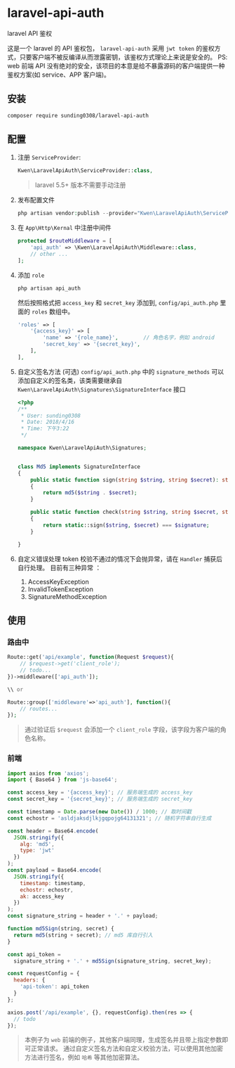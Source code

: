 # laravel-api-auth

laravel API 鉴权

这是一个 laravel 的 API 鉴权包， `laravel-api-auth` 采用 `jwt token` 的鉴权方式，只要客户端不被反编译从而泄露密钥，该鉴权方式理论上来说是安全的。
PS: web 前端 API 没有绝对的安全，该项目的本意是给不暴露源码的客户端提供一种鉴权方案(如 service、APP 客户端)。

## 安装

```bash
composer require sunding0308/laravel-api-auth
```

## 配置

1. 注册 `ServiceProvider`:

   ```php
   Kwen\LaravelApiAuth\ServiceProvider::class,
   ```

   > laravel 5.5+ 版本不需要手动注册

2. 发布配置文件

   ```php
   php artisan vendor:publish --provider="Kwen\LaravelApiAuth\ServiceProvider"
   ```

3. 在 `App\Http\Kernal` 中注册中间件

   ```php
   protected $routeMiddleware = [
       'api_auth' => \Kwen\LaravelApiAuth\Middleware::class,
       // other ...
   ];
   ```

4. 添加 `role`

   ```php
   php artisan api_auth
   ```

   然后按照格式把 `access_key` 和 `secret_key` 添加到, `config/api_auth.php` 里面的 `roles` 数组中。

   ```php
   'roles' => [
       '{access_key}' => [
           'name' => '{role_name}',        // 角色名字，例如 android
           'secret_key' => '{secret_key}',
       ],
   ],
   ```

5. 自定义签名方法 (可选)
   `config/api_auth.php` 中的 `signature_methods` 可以添加自定义的签名类，该类需要继承自 `Kwen\LaravelApiAuth\Signatures\SignatureInterface` 接口
   ```php
   <?php
   /**
    * User: sunding0308
    * Date: 2018/4/16
    * Time: 下午3:22
    */

   namespace Kwen\LaravelApiAuth\Signatures;


   class Md5 implements SignatureInterface
   {
       public static function sign(string $string, string $secret): string
       {
           return md5($string . $secret);
       }

       public static function check(string $string, string $secret, string $signature): bool
       {
           return static::sign($string, $secret) === $signature;
       }

   }
   ```
6. 自定义错误处理
   token 校验不通过的情况下会抛异常，请在 `Handler` 捕获后自行处理。
   目前有三种异常 ：
   1. AccessKeyException
   2. InvalidTokenException
   3. SignatureMethodException

## 使用

### 路由中

```php
Route::get('api/example', function(Request $request){
    // $request->get('client_role');
    // todo...
})->middleware(['api_auth']);

\\ or

Route::group(['middleware'=>'api_auth'], function(){
    // routes...
});
```

> 通过验证后 `$request` 会添加一个 `client_role` 字段，该字段为客户端的角色名称。

### 前端

```javascript
import axios from 'axios';
import { Base64 } from 'js-base64';

const access_key = '{access_key}'; // 服务端生成的 access_key
const secret_key = '{secret_key}'; // 服务端生成的 secret_key

const timestamp = Date.parse(new Date()) / 1000; // 取时间戳
const echostr = 'asldjaksdjlkjgqpojg64131321'; // 随机字符串自行生成

const header = Base64.encode(
  JSON.stringify({
    alg: 'md5',
    type: 'jwt'
  })
);
const payload = Base64.encode(
  JSON.stringify({
    timestamp: timestamp,
    echostr: echostr,
    ak: access_key
  })
);
const signature_string = header + '.' + payload;

function md5Sign(string, secret) {
  return md5(string + secret); // md5 库自行引入
}

const api_token =
  signature_string + '.' + md5Sign(signature_string, secret_key);

const requestConfig = {
  headers: {
    'api-token': api_token
  }
};

axios.post('/api/example', {}, requestConfig).then(res => {
  // todo
});
```

> 本例子为 `web` 前端的例子，其他客户端同理，生成签名并且带上指定参数即可正常请求。
> 通过自定义签名方法和自定义校验方法，可以使用其他加密方法进行签名，例如 `哈希` 等其他加密算法。
